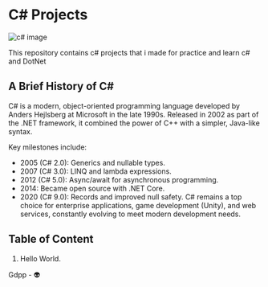 # C# Projects

![c# image](https://github.com/user-attachments/assets/a87145ed-9c9d-4a0d-9bf5-15b3601b34bb)

This repository contains c# projects that i made for practice and learn c# and DotNet

## A Brief History of C#
C# is a modern, object-oriented programming language developed by Anders Hejlsberg at Microsoft in the late 1990s. Released in 2002 as part of the .NET framework, it combined the power of C++ with a simpler, Java-like syntax.

Key milestones include:

- 2005 (C# 2.0): Generics and nullable types.
- 2007 (C# 3.0): LINQ and lambda expressions.
- 2012 (C# 5.0): Async/await for asynchronous programming.
- 2014: Became open source with .NET Core.
- 2020 (C# 9.0): Records and improved null safety.
C# remains a top choice for enterprise applications, game development (Unity), and web services, constantly evolving to meet modern development needs.

## Table of Content
1. Hello World.

Gdpp - 👽
